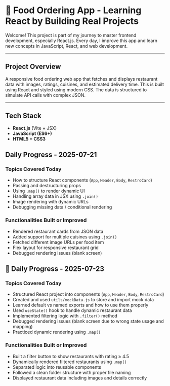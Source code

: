 # 🍴 Food Ordering App - Learning React by Building Real Projects

Welcome! This project is part of my journey to master frontend development, especially React.js. Every day, I improve this app and learn new concepts in JavaScript, React, and web development.

---

## Project Overview

A responsive food ordering web app that fetches and displays restaurant data with images, ratings, cuisines, and estimated delivery time. This is built using React and styled using modern CSS. The data is structured to simulate API calls with complex JSON.

---

## Tech Stack

- **React.js** (Vite + JSX)
- **JavaScript (ES6+)**
- **HTML5 + CSS3**



## Daily Progress - 2025-07-21

### Topics Covered Today
- How to structure React components (`App`, `Header`, `Body`, `RestroCard`)
- Passing and destructuring props
- Using `.map()` to render dynamic UI
- Handling array data in JSX using `.join()`
- Image rendering with dynamic URLs
- Debugging missing data / conditional rendering

### Functionalities Built or Improved
- Rendered restaurant cards from JSON data
- Added support for multiple cuisines using `.join()`
- Fetched different image URLs per food item
- Flex layout for responsive restaurant grid
- Debugged rendering issues (blank screen)


 ## 📅 Daily Progress - 2025-07-23

### Topics Covered Today
- Structured React project into components (`App`, `Header`, `Body`, `RestroCard`)
- Created and used `utils/mockData.js` to store and import mock data
- Learned default vs named exports and how to use them properly
- Used `useState()` hook to handle dynamic restaurant data
- Implemented filtering logic with `.filter()` method
- Debugged rendering issues (blank screen due to wrong state usage and mapping)
- Practiced dynamic rendering using `.map()`

### Functionalities Built or Improved
- Built a filter button to show restaurants with rating ≥ 4.5
- Dynamically rendered filtered restaurants using `.map()`
- Separated logic into reusable components
- Followed a clean folder structure with proper file naming
- Displayed restaurant data including images and details correctly


